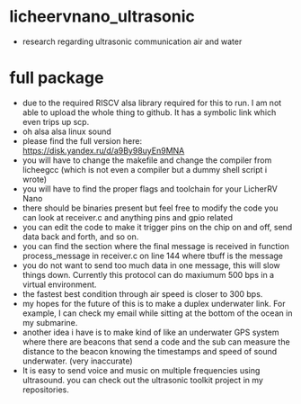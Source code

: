 # licheervnano_ultrasonic
- research regarding ultrasonic communication air and water
# full package
- due to the required RISCV alsa library required for this to run. I am not able to upload the whole thing to github. It has a symbolic link which even trips up scp.
- oh alsa alsa linux sound
- please find the full version here: https://disk.yandex.ru/d/a9By98uyEn9MNA
- you will have to change the makefile and change the compiler from licheegcc (which is not even a compiler but a dummy shell script i wrote)
- you will have to find the proper flags and toolchain for your LicherRV Nano 
- there should be binaries present but feel free to modify the code you can look at receiver.c and anything pins and gpio related
- you can edit the code to make it trigger pins on the chip on and off, send data back and forth, and so on.
- you can find the section where the final message is received in function process_message in receiver.c on line 144 where tbuff is the message
- you do not want to send too much data in one message, this will slow things down. Currently this protocol can do maxiumum 500 bps in a virtual environment.
- the fastest best condition through air speed is closer to 300 bps.
- my hopes for the future of this is to make a duplex underwater link. For example, I can check my email while sitting at the bottom of the ocean in my submarine.
- another idea i have is to make kind of like an underwater GPS system where there are beacons that send a code and the sub can measure the distance to the beacon knowing the timestamps and speed of sound underwater. (very inaccurate)
- It is easy to send voice and music on multiple frequencies using ultrasound. you can check out the ultrasonic toolkit project in my repositories.
